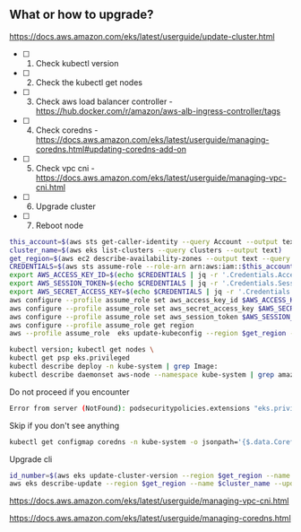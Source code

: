 ## What or how to upgrade?
https://docs.aws.amazon.com/eks/latest/userguide/update-cluster.html
- [ ] 1. Check kubectl version
- [ ] 2. Check the kubectl get nodes
- [ ] 3. Check aws load balancer controller - https://hub.docker.com/r/amazon/aws-alb-ingress-controller/tags
- [ ] 4. Check coredns - https://docs.aws.amazon.com/eks/latest/userguide/managing-coredns.html#updating-coredns-add-on
- [ ] 5. Check vpc cni - https://docs.aws.amazon.com/eks/latest/userguide/managing-vpc-cni.html
- [ ] 6. Upgrade cluster
- [ ] 7. Reboot node
```bash
this_account=$(aws sts get-caller-identity --query Account --output text)
cluster_name=$(aws eks list-clusters --query clusters --output text)
get_region=$(aws ec2 describe-availability-zones --output text --query 'AvailabilityZones[0].[RegionName]')
CREDENTIALS=$(aws sts assume-role --role-arn arn:aws:iam::$this_account:role/project-trust-platform-role --role-session-name "AssumeRoleSession")
export AWS_ACCESS_KEY_ID=$(echo $CREDENTIALS | jq -r '.Credentials.AccessKeyId')
export AWS_SESSION_TOKEN=$(echo $CREDENTIALS | jq -r '.Credentials.SessionToken')
export AWS_SECRET_ACCESS_KEY=$(echo $CREDENTIALS | jq -r '.Credentials.SecretAccessKey')
aws configure --profile assume_role set aws_access_key_id $AWS_ACCESS_KEY_ID
aws configure --profile assume_role set aws_secret_access_key $AWS_SECRET_ACCESS_KEY
aws configure --profile assume_role set aws_session_token $AWS_SESSION_TOKEN
aws configure --profile assume_role get region
aws --profile assume_role  eks update-kubeconfig --region $get_region --name $cluster_name
```
```bash
kubectl version; kubectl get nodes \
kubectl get psp eks.privileged
kubectl describe deploy -n kube-system | grep Image:
kubectl describe daemonset aws-node --namespace kube-system | grep amazon-k8s-cni: | cut -d : -f 3
```
Do not proceed if you encounter
```bash
Error from server (NotFound): podsecuritypolicies.extensions "eks.privileged" not found
```
Skip if you don't see anything
```bash
kubectl get configmap coredns -n kube-system -o jsonpath='{$.data.Corefile}' | grep upstream
```
Upgrade cli
```bash
id_number=$(aws eks update-cluster-version --region $get_region --name $cluster_name --kubernetes-version 1.24 --query update[*].id --output text); \
aws eks describe-update --region $get_region --name $cluster_name --update-id $id_number
```
https://docs.aws.amazon.com/eks/latest/userguide/managing-vpc-cni.html

https://docs.aws.amazon.com/eks/latest/userguide/managing-coredns.html
